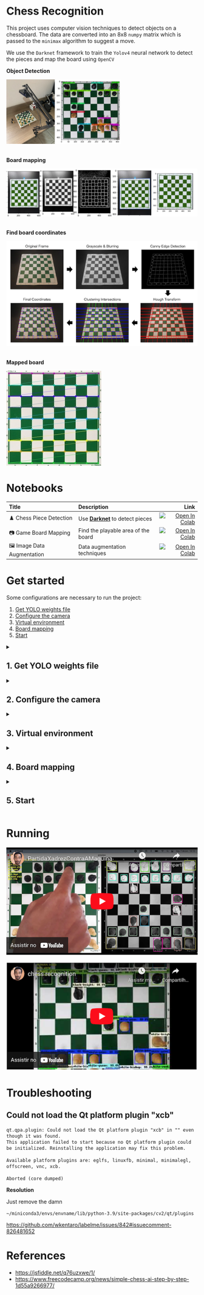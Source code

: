 # Chess Recognition

This project uses computer vision techniques to detect objects on a chessboard. The data are converted into an 8x8 `numpy` matrix which is passed to the `minimax` algorithm to suggest a move.

We use the `Darknet` framework to train the `Yolov4` neural network to detect the pieces and map the board using `OpenCV`

<p><strong>Object Detection</strong></p>
<img style="max-width: 60%" src="assets/img/hardware+yolo.jpeg">

<p>
  <br/>
  <strong>Board mapping</strong>
</p>
<img src="assets/img/board_mapping.png">

<p>
  <br/>
  <strong>Find board coordinates</strong>
</p>
<img src="assets/img/find_coordinates.png">

<p>
  <br/>
  <strong>Mapped board</strong>
</p>
<img src="assets/img/mapped_board.jpeg">

# Notebooks

| Title     | Description | Link |
|:----------|:-----------|-----:|
| ♟️ Chess Piece Detection | Use [**Darknet**](https://github.com/AlexeyAB/darknet) to detect pieces | [![Open In Colab](https://colab.research.google.com/assets/colab-badge.svg)](https://colab.research.google.com/drive/1nrTyy-m-xG6vmG6klsLm1dTlLJYQTnrM) |
| 📷 Game Board Mapping | Find the playable area of the board | [![Open In Colab](https://colab.research.google.com/assets/colab-badge.svg)](https://colab.research.google.com/drive/13r2HiJeB9G4eQP5a9WTQE_NyeiGQHnF6) |
| 🖼️ Image Data Augmentation | Data augmentation techniques | [![Open In Colab](https://colab.research.google.com/assets/colab-badge.svg)](https://colab.research.google.com/drive/1NXRUnvztSCs7IljH8vXqEIIsFF0IPaTH) |

# Get started

Some configurations are necessary to run the project:

1. [Get YOLO weights file](#get-yolo-weights-file)
1. [Configure the camera](#configure-the-camera)
1. [Virtual environment](#virtual-environment)
1. [Board mapping](#board-mapping)
1. [Start](#start)

<details>
  <summary>

  ## 1. Get YOLO weights file
  </summary>

  Get the file containing the YOLO neural network weights, you can download it at [yolov4_last.weights](https://drive.google.com/open?id=1aY6yIKVfnFlzLUU2jj9bumMCjMJRT9U1), after downloading move the file to `assets/dnn/yolov4_last.weights`
</details>

<details>
  <summary>

  ## 2. Configure the camera
  </summary>

  In `src/.env` you must specify a camera source, you can do this by setting the `CAM_ADDRESS` parameter. Valid options are:

  | Option     | Example |
  |:----------|:------------|
  |IP | `http://192.168.0.111:4747/video` |
  | device index | `0` (You can select the second camera by passing 1 and so on) |
  | video file | `/path/file.mp4` |
</details>

<details>
  <summary>

  ## 3. Virtual environment
  </summary>

  Maybe you want to create a virtual environment using [miniconda](https://docs.conda.io/en/latest/miniconda.html) before run start.

  >
  > **Create Env with conda**
  >
  > ```conda create -n chess_recognition python=3.9 pip --yes```
  
  >
  > **Activate env**
  >
  > ```conda activate chess_recognition```
  >
</details>

<details>
  <summary>

  ## 4. Board mapping
  </summary>

  Before we can start the project we need to calibrate the board, you can do this using the command `python3 src/main.py --mapping`.

  **NOTE:** _Run this command in the root of the project and not inside `src`_

  If all goes well, you should see output similar to this one.

  ```bash
  frame resolution: (480, 480)
  /path/chess_recognition/debug/1_raw.jpg
  /path/chess_recognition/debug/2_biggest_cnt.jpg
  /path/chess_recognition/debug/3_playable_area.jpg
  /path/chess_recognition/debug/3.1_padding.jpg
  /path/chess_recognition/debug/4_squares_corners.jpg
  /path/chess_recognition/debug/5_mapping.jpg
  Squares Average......: 3190.3125
  Done!
  ```

  Then `chessboard-mapping.json` file must be created in the root of the project.

  Note that in `.env` we define the camera for an example video file:
  
  ```bash
  # src/.env
  CAM_ADDRESS=assets/videos/cam_example.mp4
  ```

  If you want to test with your own file or the your device camera, you must change this env and then calibrate your board. To calibrate your board, go to the `Game` class, `mapping` method, line `79` and change the parameters according to your needs:

  | Parameter | Description |
  |:----------|:------------|
  | `add_padding` | A boolean indicate if image need a padding. Default is `False` |
  | `fix_rotate` | A boolean indicate if image need a rotate. Default is `False` |
  | `rotate_val` | The values of rotate if `fix_rotate` is `True`. Default is `-90` |
  | `apply_kdilate` | A booelan indicate if image need expand your contours. Default is `True` |
  | `smooth_ksize` | A tuple of Gaussian Blur ksize. Default is `(11, 11)` |
</details>

<details>
  <summary>

  ## 5. Start
  </summary>

  Now you are ready to start the game, go and run `python3 src/main.py --start`

  **NOTE:** _Run this command in the root of the project and not inside `src`_
</details>

# Running

[![Youtube](assets/img/video_2_thumbnail.png)](https://www.youtube.com/watch?v=3o1dMs6xAT0 "Assistir no Youtube")

[![Youtube](assets/img/video_1_thumbnail.png)](https://www.youtube.com/watch?v=9dsYuFIf6_c "Assistir no Youtube")

# Troubleshooting

## Could not load the Qt platform plugin "xcb"

```
qt.qpa.plugin: Could not load the Qt platform plugin "xcb" in "" even though it was found.
This application failed to start because no Qt platform plugin could be initialized. Reinstalling the application may fix this problem.

Available platform plugins are: eglfs, linuxfb, minimal, minimalegl, offscreen, vnc, xcb.

Aborted (core dumped)
```

**Resolution**

Just remove the damn

```
~/miniconda3/envs/envname/lib/python-3.9/site-packages/cv2/qt/plugins
```

https://github.com/wkentaro/labelme/issues/842#issuecomment-826481652

# References
   - https://jsfiddle.net/q76uzxwe/1/
   - https://www.freecodecamp.org/news/simple-chess-ai-step-by-step-1d55a9266977/
